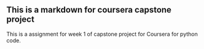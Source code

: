 ## This is a markdown for coursera capstone project

This is a assignment for week 1 of capstone project for Coursera for python code.
